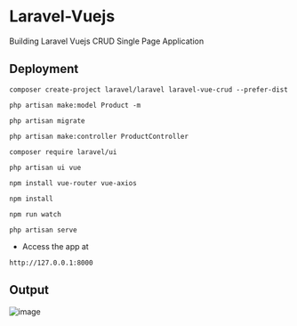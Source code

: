 # Laravel-Vuejs

Building Laravel Vuejs CRUD Single Page Application

## Deployment

```composer create-project laravel/laravel laravel-vue-crud --prefer-dist```

```php artisan make:model Product -m```

```php artisan migrate```

```php artisan make:controller ProductController```

```composer require laravel/ui```

```php artisan ui vue```

```npm install vue-router vue-axios```

```npm install```

```npm run watch```

```php artisan serve```
 - Access the app at

```http://127.0.0.1:8000```

## Output

![image](https://user-images.githubusercontent.com/75179972/189295788-37e7b952-c8aa-429f-ba55-8a67cceba70e.png)